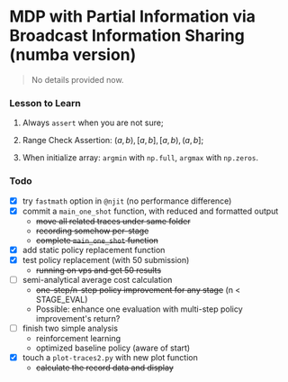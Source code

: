 # MDP with Partial Information via Broadcast Information Sharing (numba version)

> No details provided now.

### Lesson to Learn

1) Always `assert` when you are not sure;

2) Range Check Assertion: $(a,b), [a,b], [a,b), (a,b]$;

3) When initialize array: `argmin` with `np.full`, `argmax` with `np.zeros`.

### Todo

- [x] try `fastmath` option in `@njit` (no performance difference)
- [x] commit a `main_one_shot` function, with reduced and formatted output
    - ~~move all related traces under same folder~~
    - ~~recording somehow per-stage~~
    - ~~complete `main_one_shot` function~~
- [x] add static policy replacement function
- [x] test policy replacement (with 50 submission)
    - ~~running on vps and get 50 results~~
- [ ] semi-analytical average cost calculation
    - ~~one-step/n-step policy improvement for any stage~~ (n < STAGE_EVAL)
    - Possible: enhance one evaluation with multi-step policy improvement's return?
- [ ] finish two simple analysis
    - reinforcement learning
    - optimized baseline policy (aware of start)
- [x] touch a `plot-traces2.py` with new plot function
    - ~~calculate the record data and display~~